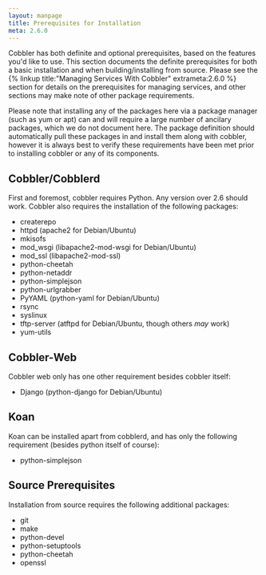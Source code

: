 ```yaml
---
layout: manpage
title: Prerequisites for Installation
meta: 2.6.0
---
```


Cobbler has both definite and optional prerequisites, based on the features you'd like to use. This section documents the definite prerequisites for both a basic installation and when building/installing from source. Please see the {% linkup title:"Managing Services With Cobbler" extrameta:2.6.0 %} section for details on the prerequisites for managing services, and other sections may make note of other package requirements.

Please note that installing any of the packages here via a package manager (such as yum or apt) can and will require a large number of ancilary packages, which we do not document here. The package definition should automatically pull these packages in and install them along with cobbler, however it is always best to verify these requirements have been met prior to installing cobbler or any of its components.

## Cobbler/Cobblerd

First and foremost, cobbler requires Python. Any version over 2.6 should work. Cobbler also requires the installation of the following packages:

* createrepo
* httpd (apache2 for Debian/Ubuntu)
* mkisofs
* mod_wsgi (libapache2-mod-wsgi for Debian/Ubuntu)
* mod_ssl (libapache2-mod-ssl)
* python-cheetah
* python-netaddr
* python-simplejson
* python-urlgrabber
* PyYAML (python-yaml for Debian/Ubuntu)
* rsync
* syslinux
* tftp-server (atftpd for Debian/Ubuntu, though others _may_ work)
* yum-utils

## Cobbler-Web

Cobbler web only has one other requirement besides cobbler itself:

* Django (python-django for Debian/Ubuntu)


## Koan

Koan can be installed apart from cobblerd, and has only the following requirement (besides python itself of course):

* python-simplejson

## Source Prerequisites

Installation from source requires the following additional packages:

* git
* make
* python-devel
* python-setuptools
* python-cheetah
* openssl
